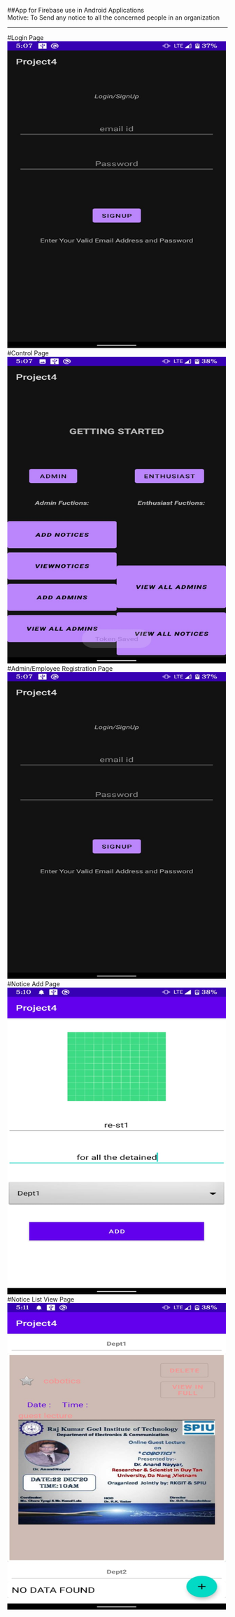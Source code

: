 ##App for Firebase use in Android Applications</br>
Motive: To Send any notice to all the concerned people in an organization<hr>
#Login Page
<img src="screenshot1.jpg" alt="Login Page" title="Login Page" width="500" height="700"/>
#Control Page
<img src="screenshot2.jpg" alt="Control Page" title="Control Page" width="500" height="700"/>
#Admin/Employee Registration Page
<img src="screenshot1.jpg" alt="Admin/Employee Registration Page" title="Admin/Employee Registration Page" width="500" height="700"/>
#Notice Add Page
<img src="screenshot5.jpg" alt="Notice Add Page" title="Notice Add Page" width="500" height="700"/>
#Notice List View Page
<img src="screenshot4.jpg" alt="Notice View List Page" title="Notice List View Page" width="500" height="700"/>

